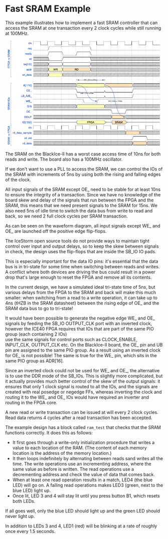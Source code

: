 
# Fast SRAM Example

This example illustrates how to implement a fast SRAM controller that can access the SRAM at one
transaction every 2 clock cycles while still running at 100MHz.

![SRAM waveforms](waveforms.png)

The SRAM on the BlackIce-II has a worst case access time of 10ns for both reads and write. The board also has a 100MHz
oscillator.

If we don't want to use a PLL to access the SRAM, we can control the IOs of the SRAM with increments of 5ns
by using both the rising and falling edges of the clock.

All input signals of the SRAM except OE_ need to be stable for at least 10ns to ensure the integrity of a 
transaction. Since we have no knowledge of the board skew and delay of the signals that run between the FPGA and the
SRAM, this means that we need present signals to the SRAM for 15ns. We also need 5ns of idle time to switch
the data bus from write to read and back, so we need 2 full clock cycles per SRAM transaction.

As can be seen on the waveform diagram, all input signals except WE_ and OE_ are launched off the positive edge flip-flops.

The IceStorm open source tools do not provide ways to maintain tight control over input and output delays, so to keep the
skew between signals in check, the design uses the flip-flops that are inside the SB\_IO IO pads.

This is especially important for the data IO pins: it's essential that the data bus is in tri-state for some time when
switching between reads and writes. A conflict where both devices are driving the bus could result in a power drop that's 
large enough to reset the FPGA and remove all its contents. 

In the current design, we have a simulated ideal tri-state time of 5ns, but various delays from the 
FPGA to the SRAM and back will make this much smaller: when switching from a read to a write operation, it can 
take up to 4ns (tHZB in the SRAM datasheet) between the rising edge of OE_ and the SRAM data bus to go to tri-state!

It would have been possible to generate the negative edge WE_ and OE_ signals by feeding the SB\_IO OUTPUT\_CLK port with
an inverted clock, however the ICE40 FPGA requires that IOs that are part of the same PIO group (each containing 2 IOs)  
use the same signals for control ports such as CLOCK\_ENABLE, INPUT\_CLK, OUTPUT\_CLK etc. On the BlackIce-II board, the OE_ pin 
and UB pin are assigned to the same PIO group. As a result using an inverted clock for OE_ is not possible! The same is true 
for the WE_ pin, which sits in the same PIO group as ADR[16].

Since an inverted clock could not be used for WE_ and OE_, the alternative is to use the DDR mode of the SB_IOs. This is 
slightly more complicated, but it actually provides much better control of the skew of the output signals: it ensures
that only 1 clock signal is routed to all the IOs, and the signals are created with real posedge or negedge FFs, whereas 
inverting the clock and routing it to the WE_ and OE_ IOs would have required an inverter and routing in the FPGA core.

A new read or write transaction can be issued at will every 2 clock cycles. Read data returns 4 cycles after a read
transaction has been accepted.

The example design has a block called ```ram_test``` that checks that the SRAM functions correctly. It does this as follows:
* It first goes through a write-only initialization procedure that writes a value to each location of the RAM. (The content
  of each memory location is the address of the memory location.)
* It then loops indefinitely by alternating between reads sand writes all the time. The write operations use an incrementing
  address, where the same value as before is written. The read operations use a decrementing address and check the value of 
  data that comes back.
* When at least one read operation results in a match, LED4 (the blue LED) will go on.
  A failing read operations makes LED3 (green, next to the blue LED) light up.
* Once lit, LED 3 and 4 will stay lit until you press button B1, which resets both LEDs.

If all goes well, only the blue LED should light up and the green LED should never light up.

In addition to LEDs 3 and 4, LED1 (red) will be blinking at a rate of roughly once every 1.5 seconds.

